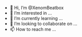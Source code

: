 - 👋 Hi, I’m @XenomBeatbox
- 👀 I’m interested in ...
- 🌱 I’m currently learning ...
- 💞️ I’m looking to collaborate on ...
- 📫 How to reach me ...

<!---
XenomBeatbox/XenomBeatbox is a ✨ special ✨ repository because its `README.md` (this file) appears on your GitHub profile.
You can click the Preview link to take a look at your changes.
--->
